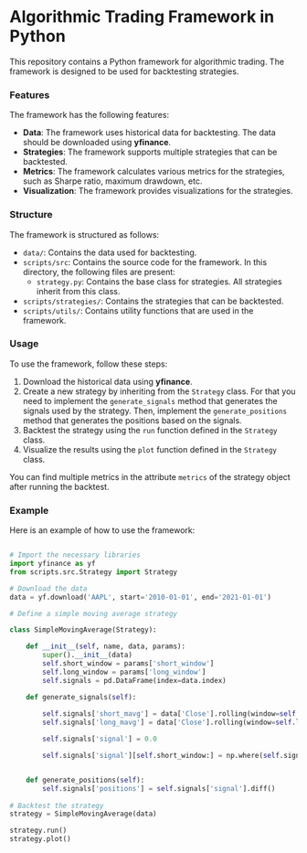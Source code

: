 # Algorithmic Trading Framework in Python

This repository contains a Python framework for algorithmic trading. The framework is designed to be used for backtesting strategies. 

### Features 

The framework has the following features:

- **Data**: The framework uses historical data for backtesting. The data should be downloaded using **yfinance**.
- **Strategies**: The framework supports multiple strategies that can be backtested.
- **Metrics**: The framework calculates various metrics for the strategies, such as Sharpe ratio, maximum drawdown, etc.
- **Visualization**: The framework provides visualizations for the strategies.

### Structure

The framework is structured as follows:

- `data/`: Contains the data used for backtesting.
- `scripts/src`: Contains the source code for the framework. In this directory, the following files are present:
  - `strategy.py`: Contains the base class for strategies. All strategies inherit from this class.
- `scripts/strategies/`: Contains the strategies that can be backtested.
- `scripts/utils/`: Contains utility functions that are used in the framework.

### Usage

To use the framework, follow these steps:

1. Download the historical data using **yfinance**.
2. Create a new strategy by inheriting from the `Strategy` class. For that you need to implement the `generate_signals` method that generates the signals used by the strategy. Then, implement the `generate_positions` method that generates the positions based on the signals.
3. Backtest the strategy using the `run` function defined in the `Strategy` class.
4. Visualize the results using the `plot` function defined in the `Strategy` class.

You can find multiple metrics in the attribute `metrics` of the strategy object after running the backtest.

### Example

Here is an example of how to use the framework:

```python

# Import the necessary libraries
import yfinance as yf
from scripts.src.Strategy import Strategy

# Download the data
data = yf.download('AAPL', start='2010-01-01', end='2021-01-01')

# Define a simple moving average strategy

class SimpleMovingAverage(Strategy):

    def __init__(self, name, data, params):
        super().__init__(data)
        self.short_window = params['short_window']
        self.long_window = params['long_window']
        self.signals = pd.DataFrame(index=data.index)

    def generate_signals(self):
        
        self.signals['short_mavg'] = data['Close'].rolling(window=self.short_window, min_periods=1, center=False).mean()
        self.signals['long_mavg'] = data['Close'].rolling(window=self.long_window, min_periods=1, center=False).mean()

        self.signals['signal'] = 0.0

        self.signals['signal'][self.short_window:] = np.where(self.signals['short_mavg'][self.short_window:] > self.signals['long_mavg'][self.short_window:], 1.0, 0.0)


    def generate_positions(self):
        self.signals['positions'] = self.signals['signal'].diff()
    
# Backtest the strategy
strategy = SimpleMovingAverage(data)

strategy.run()
strategy.plot()

```


